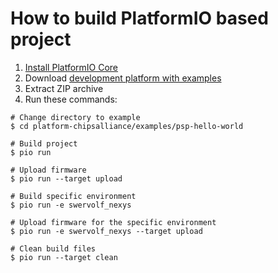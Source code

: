 How to build PlatformIO based project
=====================================

1. [Install PlatformIO Core](http://docs.platformio.org/page/core.html)
2. Download [development platform with examples](https://github.com/platformio/platform-chipsalliance/archive/develop.zip)
3. Extract ZIP archive
4. Run these commands:

```shell
# Change directory to example
$ cd platform-chipsalliance/examples/psp-hello-world

# Build project
$ pio run

# Upload firmware
$ pio run --target upload

# Build specific environment
$ pio run -e swervolf_nexys

# Upload firmware for the specific environment
$ pio run -e swervolf_nexys --target upload

# Clean build files
$ pio run --target clean
```
